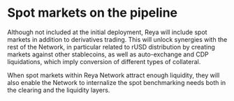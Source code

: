 # Spot markets on the pipeline

Although not included at the initial deployment, Reya will include spot markets in addition to derivatives trading. This will unlock synergies with the rest of the Network, in particular related to rUSD distribution by creating markets against other stablecoins, as well as auto-exchange and CDP liquidations, which imply conversion of different types of collateral.

When spot markets within Reya Network attract enough liquidity, they will also enable the Network to internalize the spot benchmarking needs both in the clearing and the liquidity layers.
